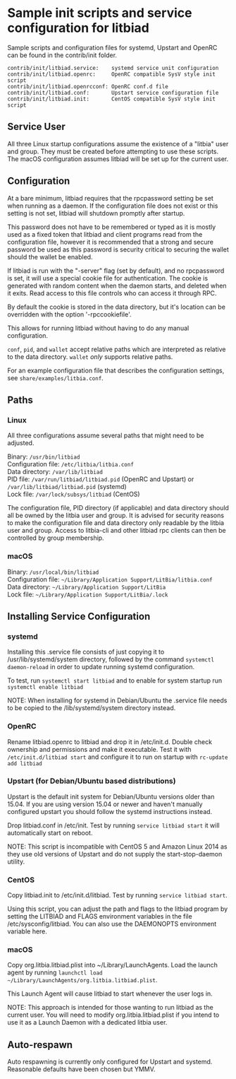 Sample init scripts and service configuration for litbiad
==========================================================

Sample scripts and configuration files for systemd, Upstart and OpenRC
can be found in the contrib/init folder.

    contrib/init/litbiad.service:    systemd service unit configuration
    contrib/init/litbiad.openrc:     OpenRC compatible SysV style init script
    contrib/init/litbiad.openrcconf: OpenRC conf.d file
    contrib/init/litbiad.conf:       Upstart service configuration file
    contrib/init/litbiad.init:       CentOS compatible SysV style init script

Service User
---------------------------------

All three Linux startup configurations assume the existence of a "litbia" user
and group.  They must be created before attempting to use these scripts.
The macOS configuration assumes litbiad will be set up for the current user.

Configuration
---------------------------------

At a bare minimum, litbiad requires that the rpcpassword setting be set
when running as a daemon.  If the configuration file does not exist or this
setting is not set, litbiad will shutdown promptly after startup.

This password does not have to be remembered or typed as it is mostly used
as a fixed token that litbiad and client programs read from the configuration
file, however it is recommended that a strong and secure password be used
as this password is security critical to securing the wallet should the
wallet be enabled.

If litbiad is run with the "-server" flag (set by default), and no rpcpassword is set,
it will use a special cookie file for authentication. The cookie is generated with random
content when the daemon starts, and deleted when it exits. Read access to this file
controls who can access it through RPC.

By default the cookie is stored in the data directory, but it's location can be overridden
with the option '-rpccookiefile'.

This allows for running litbiad without having to do any manual configuration.

`conf`, `pid`, and `wallet` accept relative paths which are interpreted as
relative to the data directory. `wallet` *only* supports relative paths.

For an example configuration file that describes the configuration settings,
see `share/examples/litbia.conf`.

Paths
---------------------------------

### Linux

All three configurations assume several paths that might need to be adjusted.

Binary:              `/usr/bin/litbiad`  
Configuration file:  `/etc/litbia/litbia.conf`  
Data directory:      `/var/lib/litbiad`  
PID file:            `/var/run/litbiad/litbiad.pid` (OpenRC and Upstart) or `/var/lib/litbiad/litbiad.pid` (systemd)  
Lock file:           `/var/lock/subsys/litbiad` (CentOS)  

The configuration file, PID directory (if applicable) and data directory
should all be owned by the litbia user and group.  It is advised for security
reasons to make the configuration file and data directory only readable by the
litbia user and group.  Access to litbia-cli and other litbiad rpc clients
can then be controlled by group membership.

### macOS

Binary:              `/usr/local/bin/litbiad`  
Configuration file:  `~/Library/Application Support/LitBia/litbia.conf`  
Data directory:      `~/Library/Application Support/LitBia`  
Lock file:           `~/Library/Application Support/LitBia/.lock`  

Installing Service Configuration
-----------------------------------

### systemd

Installing this .service file consists of just copying it to
/usr/lib/systemd/system directory, followed by the command
`systemctl daemon-reload` in order to update running systemd configuration.

To test, run `systemctl start litbiad` and to enable for system startup run
`systemctl enable litbiad`

NOTE: When installing for systemd in Debian/Ubuntu the .service file needs to be copied to the /lib/systemd/system directory instead.

### OpenRC

Rename litbiad.openrc to litbiad and drop it in /etc/init.d.  Double
check ownership and permissions and make it executable.  Test it with
`/etc/init.d/litbiad start` and configure it to run on startup with
`rc-update add litbiad`

### Upstart (for Debian/Ubuntu based distributions)

Upstart is the default init system for Debian/Ubuntu versions older than 15.04. If you are using version 15.04 or newer and haven't manually configured upstart you should follow the systemd instructions instead.

Drop litbiad.conf in /etc/init.  Test by running `service litbiad start`
it will automatically start on reboot.

NOTE: This script is incompatible with CentOS 5 and Amazon Linux 2014 as they
use old versions of Upstart and do not supply the start-stop-daemon utility.

### CentOS

Copy litbiad.init to /etc/init.d/litbiad. Test by running `service litbiad start`.

Using this script, you can adjust the path and flags to the litbiad program by
setting the LITBIAD and FLAGS environment variables in the file
/etc/sysconfig/litbiad. You can also use the DAEMONOPTS environment variable here.

### macOS

Copy org.litbia.litbiad.plist into ~/Library/LaunchAgents. Load the launch agent by
running `launchctl load ~/Library/LaunchAgents/org.litbia.litbiad.plist`.

This Launch Agent will cause litbiad to start whenever the user logs in.

NOTE: This approach is intended for those wanting to run litbiad as the current user.
You will need to modify org.litbia.litbiad.plist if you intend to use it as a
Launch Daemon with a dedicated litbia user.

Auto-respawn
-----------------------------------

Auto respawning is currently only configured for Upstart and systemd.
Reasonable defaults have been chosen but YMMV.
